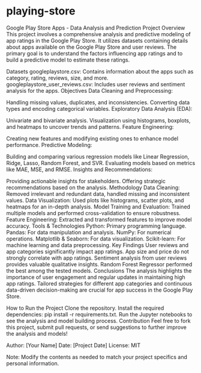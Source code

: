 # playing-store

Google Play Store Apps - Data Analysis and Prediction
Project Overview
This project involves a comprehensive analysis and predictive modeling of app ratings in the Google Play Store. It utilizes datasets containing details about apps available on the Google Play Store and user reviews. The primary goal is to understand the factors influencing app ratings and to build a predictive model to estimate these ratings.

Datasets
googleplaystore.csv: Contains information about the apps such as category, rating, reviews, size, and more.
googleplaystore_user_reviews.csv: Includes user reviews and sentiment analysis for the apps.
Objectives
Data Cleaning and Preprocessing:

Handling missing values, duplicates, and inconsistencies.
Converting data types and encoding categorical variables.
Exploratory Data Analysis (EDA):

Univariate and bivariate analysis.
Visualization using histograms, boxplots, and heatmaps to uncover trends and patterns.
Feature Engineering:

Creating new features and modifying existing ones to enhance model performance.
Predictive Modeling:

Building and comparing various regression models like Linear Regression, Ridge, Lasso, Random Forest, and SVR.
Evaluating models based on metrics like MAE, MSE, and RMSE.
Insights and Recommendations:

Providing actionable insights for stakeholders.
Offering strategic recommendations based on the analysis.
Methodology
Data Cleaning: Removed irrelevant and redundant data, handled missing and inconsistent values.
Data Visualization: Used plots like histograms, scatter plots, and heatmaps for an in-depth analysis.
Model Training and Evaluation: Trained multiple models and performed cross-validation to ensure robustness.
Feature Engineering: Extracted and transformed features to improve model accuracy.
Tools & Technologies
Python: Primary programming language.
Pandas: For data manipulation and analysis.
NumPy: For numerical operations.
Matplotlib & Seaborn: For data visualization.
Scikit-learn: For machine learning and data preprocessing.
Key Findings
User reviews and app categories significantly impact app ratings.
App size and price do not strongly correlate with app ratings.
Sentiment analysis from user reviews provides valuable qualitative insights.
Random Forest Regressor performed the best among the tested models.
Conclusions
The analysis highlights the importance of user engagement and regular updates in maintaining high app ratings. Tailored strategies for different app categories and continuous data-driven decision-making are crucial for app success in the Google Play Store.

How to Run the Project
Clone the repository.
Install the required dependencies: pip install -r requirements.txt.
Run the Jupyter notebooks to see the analysis and model building process.
Contribution
Feel free to fork this project, submit pull requests, or send suggestions to further improve the analysis and models!

Author: [Your Name]
Date: [Project Date]
License: MIT

Note: Modify the contents as needed to match your project specifics and personal information.
